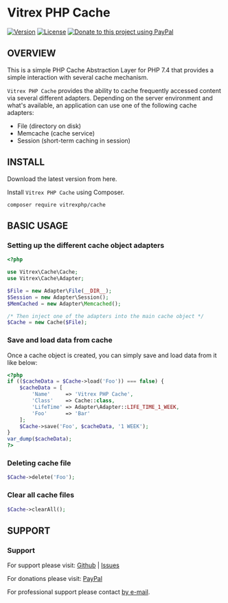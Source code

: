 Vitrex PHP Cache
================
[![Version](https://img.shields.io/badge/Version-1.0.1-green?style=for-the-badge)]()
[![License](https://img.shields.io/badge/License-MIT-yellowgreen?style=for-the-badge)]()
[![Donate to this project using PayPal](https://img.shields.io/badge/PayPal-Donate-blue?style=for-the-badge)](https://www.paypal.me/TKivits )

OVERVIEW
--------
This is a simple PHP Cache Abstraction Layer for PHP 7.4 that provides a
simple interaction with several cache mechanism.

`Vitrex PHP Cache` provides the ability to cache frequently accessed content via several different adapters.
Depending on the server environment and what's available, an application can use one of the following
cache adapters:

* File (directory on disk)
* Memcache (cache service)
* Session (short-term caching in session)

INSTALL
-------
Download the latest version from here.

Install `Vitrex PHP Cache` using Composer.

    composer require vitrexphp/cache

BASIC USAGE
-----------

### Setting up the different cache object adapters
```php
<?php

use Vitrex\Cache\Cache;
use Vitrex\Cache\Adapter;

$File = new Adapter\File(__DIR__);
$Session = new Adapter\Session();
$MemCached = new Adapter\Memcached();

/* Then inject one of the adapters into the main cache object */
$Cache = new Cache($File);
```

### Save and load data from cache

Once a cache object is created, you can simply save and load data from it like below:
```php
<?php
if (($cacheData = $Cache->load('Foo')) === false) {
	$cacheData = [
		'Name'     => 'Vitrex PHP Cache',
		'Class'    => Cache::class,
		'LifeTime' => Adapter\Adapter::LIFE_TIME_1_WEEK,
		'Foo'      => 'Bar'
	];
	$Cache->save('Foo', $cacheData, '1 WEEK');
}
var_dump($cacheData);
?>
```

### Deleting cache file

```php
$Cache->delete('Foo');
```

### Clear all cache files
```php
$Cache->clearAll();
```

SUPPORT
-------
### Support

For support please visit: [Github](https://github.com/VitrexPHP/Vitrex-PHP-Cache) | [Issues](https://github.com/VitrexPHP/Vitrex-PHP-Cache/issues)

For donations please visit: [PayPal](https://paypal.me/TKivits)

For professional support please contact [by e-mail](mailto:tommykivits@gmail.com).